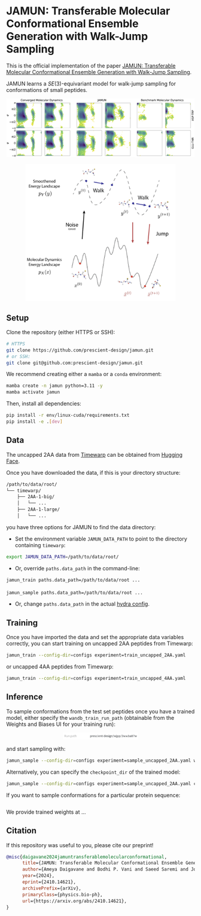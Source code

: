 # JAMUN: Transferable Molecular Conformational Ensemble Generation with Walk-Jump Sampling

This is the official implementation of the paper
[JAMUN: Transferable Molecular Conformational Ensemble Generation with Walk-Jump Sampling](https://arxiv.org/abs/2410.14621v1).

JAMUN learns a $SE(3)$-equivariant model for walk-jump sampling for conformations of small peptides.

![JAMUN results on capped 2AA peptides](figures/jamun-results.png)

<p align="center">
  <img src="https://github.com/prescient-design/jamun/blob/main/figures/walk-jump-overview.png?raw=true" alt="Overview of walk-jump sampling in JAMUN" width="400"/>
</p>

## Setup

Clone the repository (either HTTPS or SSH):
```bash
# HTTPS
git clone https://github.com/prescient-design/jamun.git
# or SSH:
git clone git@github.com:prescient-design/jamun.git
```

We recommend creating either a `mamba` or a `conda` environment:
```bash
mamba create -n jamun python=3.11 -y
mamba activate jamun
```

Then, install all dependencies:
```bash
pip install -r env/linux-cuda/requirements.txt
pip install -e .[dev]
```

## Data

The uncapped 2AA data from [Timewarp](https://arxiv.org/abs/2302.01170) can be obtained from [Hugging Face](https://huggingface.co/datasets/microsoft/timewarp).

Once you have downloaded the data, if this is your directory structure:
```bash
/path/to/data/root/
└── timewarp/
    ├── 2AA-1-big/
    │   └── ...
    ├── 2AA-1-large/
    │   └── ...
```
you have three options for JAMUN to find the data directory:
- Set the environment variable `JAMUN_DATA_PATH` to point to the directory containing `timewarp`:
```bash
export JAMUN_DATA_PATH=/path/to/data/root/
```

- Or, override `paths.data_path` in the command-line:
```bash
jamun_train paths.data_path=/path/to/data/root ...

jamun_sample paths.data_path=/path/to/data/root ...
```

- Or, change `paths.data_path` in the actual [hydra config](https://github.com/prescient-design/jamun/blob/main/src/jamun/hydra_config/paths/default.yaml).


## Training

Once you have imported the data and set the appropriate data variables correctly, 
you can start training on uncapped 2AA peptides from Timewarp:

```bash
jamun_train --config-dir=configs experiment=train_uncapped_2AA.yaml
```

or uncapped 4AA peptides from Timewarp:

```bash
jamun_train --config-dir=configs experiment=train_uncapped_4AA.yaml
```

## Inference

To sample conformations from the test set peptides once you have a trained model,
either specify the `wandb_train_run_path` (obtainable from the Weights and Biases UI for your training run):

<p align="center">
  <img src="https://github.com/prescient-design/jamun/blob/main/figures/wandb-run-path.png?raw=true" alt="Run path as indicated on the Weights and Biases 'Overview' page for your training run" width="200"/>
</p>

and start sampling with:

```bash
jamun_sample --config-dir=configs experiment=sample_uncapped_2AA.yaml wandb_train_run_path=...
```

Alternatively, you can specify the `checkpoint_dir` of the trained model:

```bash
jamun_sample --config-dir=configs experiment=sample_uncapped_2AA.yaml checkpoint_dir=...
```

If you want to sample conformations for a particular protein sequence:
```bash

```

We provide trained weights at ...

## Citation

If this repository was useful to you, please cite our preprint!

```bibtex
@misc{daigavane2024jamuntransferablemolecularconformational,
      title={JAMUN: Transferable Molecular Conformational Ensemble Generation with Walk-Jump Sampling}, 
      author={Ameya Daigavane and Bodhi P. Vani and Saeed Saremi and Joseph Kleinhenz and Joshua Rackers},
      year={2024},
      eprint={2410.14621},
      archivePrefix={arXiv},
      primaryClass={physics.bio-ph},
      url={https://arxiv.org/abs/2410.14621}, 
}
```